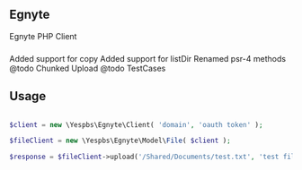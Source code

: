 ## Egnyte 
Egnyte PHP Client

###
Added support for copy 
Added support for listDir
Renamed psr-4 methods
@todo Chunked Upload
@todo TestCases

## Usage

```php

$client = new \Yespbs\Egnyte\Client( 'domain', 'oauth token' );

$fileClient = new \Yespbs\Egnyte\Model\File( $client );

$response = $fileClient->upload('/Shared/Documents/test.txt', 'test file upload' );

```

